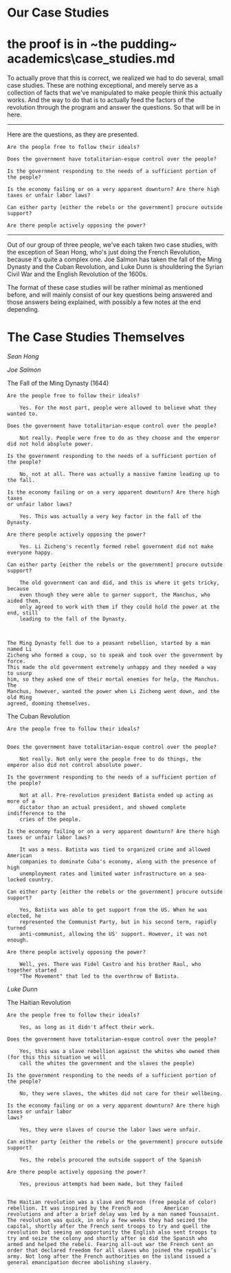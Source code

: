 # Our Case Studies

# the proof is in ~the pudding~ academics\case_studies.md

To actually prove that this is correct, we realized we had to do several, small case studies. These are nothing exceptional, and merely serve as a collection of facts that we've manipulated to make people think this actually works. And the way to do that is to actually feed the factors of the revolution through the program and answer the questions. So that will be in here.

---

Here are the questions, as they are presented.

    Are the people free to follow their ideals?

    Does the government have totalitarian-esque control over the people?

    Is the government responding to the needs of a sufficient portion of the people?

    Is the economy failing or on a very apparent downturn? Are there high taxes or unfair labor laws?

    Can either party [either the rebels or the government] procure outside support?

    Are there people actively opposing the power?

---

 Out of our group of three people, we've each taken two case studies, with the exception of Sean Hong, who's just doing the French Revolution, because it's quite a complex one. Joe Salmon has taken the fall of the Ming Dynasty and the Cuban Revolution, and Luke Dunn is shouldering the Syrian Civil War and the English Revolution of the 1600s.

The format of these case studies will be rather minimal as mentioned before, and will mainly consist of our key questions being answered and those answers being explained, with possibly a few notes at the end depending.

# The Case Studies Themselves

*Sean Hong*



*Joe Salmon*



The Fall of the Ming Dynasty (1644)

    Are the people free to follow their ideals?

        Yes. For the most part, people were allowed to believe what they wanted to.

    Does the government have totalitarian-esque control over the people?

        Not really. People were free to do as they choose and the emperor did not hold absplute power.

    Is the government responding to the needs of a sufficient portion of the people?

        No, not at all. There was actually a massive famine leading up to the fall.

    Is the economy failing or on a very apparent downturn? Are there high taxes
    or unfair labor laws?

        Yes. This was actually a very key factor in the fall of the Dynasty.

    Are there people actively opposing the power?

        Yes. Li Zicheng's recently formed rebel government did not make everyone happy.

    Can either party [either the rebels or the government] procure outside support?

        The old government can and did, and this is where it gets tricky, because
        even though they were able to garner support, the Manchus, who aided them,
        only agreed to work with them if they could hold the power at the end, still
        leading to the fall of the Dynasty.



    The Ming Dynasty fell due to a peasant rebellion, started by a man named Li
    Zicheng who formed a coup, so to speak and took over the government by force.
    This made the old government extremely unhappy and they needed a way to usurp
    him, so they asked one of their mortal enemies for help, the Manchus. The
    Manchus, however, wanted the power when Li Zicheng went down, and the old Ming
    agreed, dooming themselves.

The Cuban Revolution

    Are the people free to follow their ideals?


    Does the government have totalitarian-esque control over the people?

        Not really. Not only were the people free to do things, the emperor also did not control absolute power.

    Is the government responding to the needs of a sufficient portion of the people?

        Not at all. Pre-revolution president Batista ended up acting as more of a
        dictator than an actual president, and showed complete indifference to the
        cries of the people.

    Is the economy failing or on a very apparent downturn? Are there high taxes or unfair labor laws?

        It was a mess. Batista was tied to organized crime and allowed American
        companies to dominate Cuba's economy, along with the presence of high
        unemployment rates and limited water infrastructure on a sea-locked country.

    Can either party [either the rebels or the government] procure outside support?

        Yes, Batista was able to get support from the US. When he was elected, he
        represented the Communist Party, but in his second term, rapidly turned
        anti-communist, allowing the US' support. However, it was not enough.

    Are there people actively opposing the power?

        Well, yes. There was Fidel Castro and his brother Raul, who together started
        "The Movement" that led to the overthrow of Batista.




*Luke Dunn*


The Haitian Revolution

    Are the people free to follow their ideals?
    
        Yes, as long as it didn't affect their work.

    Does the government have totalitarian-esque control over the people?
    
        Yes, this was a slave rebellion against the whites who owned them (for this this situation we will
        call the whites the government and the slaves the people)

    Is the government responding to the needs of a sufficient portion of the people?
    
        No, they were slaves, the whites did not care for their wellbeing.

    Is the economy failing or on a very apparent downturn? Are there high taxes or unfair labor 
    laws?

        Yes, they were slaves of course the labor laws were unfair.

    Can either party [either the rebels or the government] procure outside support?

        Yes, the rebels procured the outside support of the Spanish

    Are there people actively opposing the power?

        Yes, previous attempts had been made, but they failed 


    The Haitian revolution was a slave and Maroon (free people of color) rebellion. It was inspired by the French and       American revolutions and after a brief delay was led by a man named Toussaint. The revolution was quick, in only a few weeks they had seized the capital, shortly after the French sent troops to try and quell the revolution but seeing an opportunity the English also sent troops to try and seize the colony and shortly after so did the Spanish who armed and helped the rebels. Fearing all-out war the French sent an order that declared freedom for all slaves who joined the republic’s army. Not long after the French authorities on the island issued a general emancipation decree abolishing slavery.
